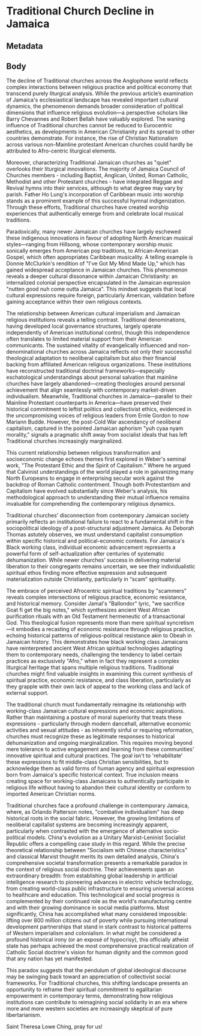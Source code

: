 # Traditional Church Decline in Jamaica

## Metadata



## Body

The decline of Traditional churches across the Anglophone world reflects complex interactions between religious practice and political economy that transcend purely liturgical analysis. While the previous article’s examination of Jamaica's ecclesiastical landscape has revealed important cultural dynamics, the phenomenon demands broader consideration of political dimensions that influence religious evolution—a perspective scholars like Barry Chevannes and Robert Bellah have valuably explored. The waning influence of Traditional churches cannot be reduced to Eurocentric aesthetics, as developments in American Christianity and its spread to other countries demonstrate. For instance, the rise of Christian Nationalism across various non-Mainline protestant American churches could hardly be attributed to Afro-centric liturgical elements.

Moreover, characterizing Traditional Jamaican churches as "quiet" overlooks their liturgical innovations. The majority of Jamaica Council of Churches members - including Baptist, Anglican, United, Roman Catholic, Methodist and other Protestant churches - have integrated Reggae and Revival hymns into their services, although to what degree may vary by parish. Father Ho Lung's incorporation of Caribbean music into worship stands as a prominent example of this successful hymnal indigenization. Through these efforts, Traditional churches have created worship experiences that authentically emerge from and celebrate local musical traditions.

Paradoxically, many newer Jamaican churches have largely eschewed these indigenous innovations in favour of adopting North American musical styles—ranging from Hillsong, whose contemporary worship music sonically emerges from American pop traditions, to African-American Gospel, which often appropriates Caribbean musicality. A telling example is Donnie McClurkin's rendition of "I've Got My Mind Made Up," which has gained widespread acceptance in Jamaican churches. This phenomenon reveals a deeper cultural dissonance within Jamaican Christianity: an internalized colonial perspective encapsulated in the Jamaican expression "nutten good nuh come outta Jamaica". This mindset suggests that local cultural expressions require foreign, particularly American, validation before gaining acceptance within their own religious contexts.

The relationship between American cultural imperialism and Jamaican religious institutions reveals a telling contrast. Traditional denominations, having developed local governance structures, largely operate independently of American institutional control, though this independence often translates to limited material support from their American communicants. The sustained vitality of evangelically influenced and non-denominational churches across Jamaica reflects not only their successful theological adaptation to neoliberal capitalism but also their financial backing from affiliated American religious organizations. These institutions have reconstructed traditional doctrinal frameworks—especially eschatological understandings about personal salvation that mainline churches have largely abandoned—creating theologies around personal achievement that align seamlessly with contemporary market-driven individualism. Meanwhile, Traditional churches in Jamaica—parallel to their Mainline Protestant counterparts in America—have preserved their historical commitment to leftist politics and collectivist ethics, evidenced in the uncompromising voices of religious leaders from Ernle Gordon to now Mariann Budde. However, the post-Cold War ascendancy of neoliberal capitalism, captured in the pointed Jamaican aphorism "yuh cyaa nyam morality," signals a pragmatic shift away from socialist ideals that has left Traditional churches increasingly marginalized.

This current relationship between religious transformation and socioeconomic change echoes themes first explored in Weber's seminal work, "The Protestant Ethic and the Spirit of Capitalism." Where he argued that Calvinist understandings of the world played a role in galvanizing many North Europeans to engage in enterprising secular work against the backdrop of Roman Catholic contentment. Though both Protestantism and Capitalism have evolved substantially since Weber's analysis, his methodological approach to understanding their mutual influence remains invaluable for comprehending the contemporary religious dynamics.

Traditional churches' disconnection from contemporary Jamaican society primarily reflects an institutional failure to react to a fundamental shift in the sociopolitical ideology of a post-structural adjustment Jamaica. As Deborah Thomas astutely observes, we must understand capitalist consumption within specific historical and political-economic contexts. For Jamaica's Black working class, individual economic advancement represents a powerful form of self-actualization after centuries of systematic dehumanization. While newer churches' success in delivering material liberation to their congregants remains uncertain, we see their individualistic spiritual ethos finding more effective expression and subsequent materialization outside Christianity, particularly in “scam” spirituality.


The embrace of perceived Afrocentric spiritual traditions by "scammers" reveals complex intersections of religious practice, economic resistance, and historical memory. Consider Jamal's "Ballondor" lyric, "we sacrifice Goat fi get the big notes," which synthesizes ancient West African purification rituals with an Old Testament hermeneutic of a transactional God. This theological fusion represents more than mere spiritual syncretism—it embodies a recasting of economic resistance through religious practice, echoing historical patterns of religious-political resistance akin to Obeah in Jamaican history. This demonstrates how black working class Jamaicans have reinterpreted ancient West African spiritual technologies adapting them to contemporary needs, challenging the tendency to label certain practices as exclusively "Afro," when in fact they represent a complex liturgical heritage that spans multiple religious traditions. Traditional churches might find valuable insights in examining this current synthesis of spiritual practice, economic resistance, and class liberation, particularly as they grapple with their own lack of appeal to the working class and lack of external support.

The traditional church must fundamentally reimagine its relationship with working-class Jamaican cultural expressions and economic aspirations. Rather than maintaining a posture of moral superiority that treats these expressions - particularly through modern dancehall, alternative economic activities and sexual attitudes - as inherently sinful or requiring reformation, churches must recognize these as legitimate responses to historical dehumanization and ongoing marginalization. This requires moving beyond mere tolerance to active engagement and learning from these communities' innovative spiritual and cultural practices. The goal isn't to 'rehabilitate' these expressions to fit middle-class Christian sensibilities, but to acknowledge them as valid forms of human agency and spiritual expression born from Jamaica's specific historical context. True inclusion means creating space for working-class Jamaicans to authentically participate in religious life without having to abandon their cultural identity or conform to imported American Christian norms.

Traditional churches face a profound challenge in contemporary Jamaica, where, as Orlando Patterson notes, "combative individualism" has deep historical roots in the social fabric. However, the growing limitations of neoliberal capitalist systems are becoming increasingly apparent, particularly when contrasted with the emergence of alternative socio-political models. China's evolution as a Unitary Marxist-Leninist Socialist Republic offers a compelling case study in this regard. While the precise theoretical relationship between "Socialism with Chinese characteristics" and classical Marxist thought merits its own detailed analysis, China's comprehensive societal transformation presents a remarkable paradox in the context of religious social doctrine. Their achievements span an extraordinary breadth: from establishing global leadership in artificial intelligence research to pioneering advances in electric vehicle technology, from creating world-class public infrastructure to ensuring universal access to healthcare and education. This technological and social progress is complemented by their continued role as the world's manufacturing centre and with their growing dominance in social media platforms. Most significantly, China has accomplished what many considered impossible: lifting over 800 million citizens out of poverty while pursuing international development partnerships that stand in stark contrast to historical patterns of Western imperialism and colonialism. In what might be considered a profound historical irony (or an exposé of hypocrisy), this officially atheist state has perhaps achieved the most comprehensive practical realization of Catholic Social doctrine's vision for human dignity and the common good that any nation has yet manifested.

This paradox suggests that the pendulum of global ideological discourse may be swinging back toward an appreciation of collectivist social frameworks. For Traditional churches, this shifting landscape presents an opportunity to reframe their spiritual commitment to egalitarian empowerment in contemporary terms, demonstrating how religious institutions can contribute to reimagining social solidarity in an era where more and more western societies are increasingly skeptical of pure libertarianism.



Saint Theresa Lowe Ching, pray for us!
